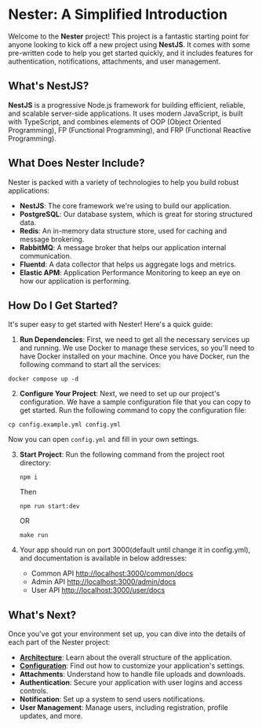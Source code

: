 # Nester: A Simplified Introduction

Welcome to the **Nester** project! This project is a fantastic starting point for anyone looking to kick off a new project using **NestJS**. It comes with some pre-written code to help you get started quickly, and it includes features for authentication, notifications, attachments, and user management.

## What's NestJS?

**NestJS** is a progressive Node.js framework for building efficient, reliable, and scalable server-side applications. It uses modern JavaScript, is built with TypeScript, and combines elements of OOP (Object Oriented Programming), FP (Functional Programming), and FRP (Functional Reactive Programming).

## What Does Nester Include?

Nester is packed with a variety of technologies to help you build robust applications:

- **NestJS**: The core framework we're using to build our application.
- **PostgreSQL**: Our database system, which is great for storing structured data.
- **Redis**: An in-memory data structure store, used for caching and message brokering.
- **RabbitMQ**: A message broker that helps our application internal communication.
- **Fluentd**: A data collector that helps us aggregate logs and metrics.
- **Elastic APM**: Application Performance Monitoring to keep an eye on how our application is performing.

## How Do I Get Started?

It's super easy to get started with Nester! Here's a quick guide:

1. **Run Dependencies**: First, we need to get all the necessary services up and running. We use Docker to manage these services, so you'll need to have Docker installed on your machine. Once you have Docker, run the following command to start all the services:

`docker compose up -d`

2. **Configure Your Project**: Next, we need to set up our project's configuration. We have a sample configuration file that you can copy to get started. Run the following command to copy the configuration file:

`cp config.example.yml config.yml`

Now you can open `config.yml` and fill in your own settings.

3. **Start Project**: Run the following command from the project root directory:

   `npm i`

   Then

   `npm run start:dev`

   OR

   `make run`


4. Your app should run on port 3000(default until change it in config.yml), and documentation is available in below addresses:
   - Common API [http://localhost:3000/common/docs](http://localhost:3000/common/docs)
   - Admin API [http://localhost:3000/admin/docs](http://localhost:3000/admin/docs)
   - User API [http://localhost:3000/user/docs](http://localhost:3000/user/docs)

## What's Next?

Once you've got your environment set up, you can dive into the details of each part of the Nester project:

- **[Architecture](doc/architecture.md)**: Learn about the overall structure of the application.
- **[Configuration](doc/configuration.md)**: Find out how to customize your application's settings.
- **Attachments**: Understand how to handle file uploads and downloads.
- **Authentication**: Secure your application with user logins and access controls.
- **Notification**: Set up a system to send users notifications.
- **User Management**: Manage users, including registration, profile updates, and more.
